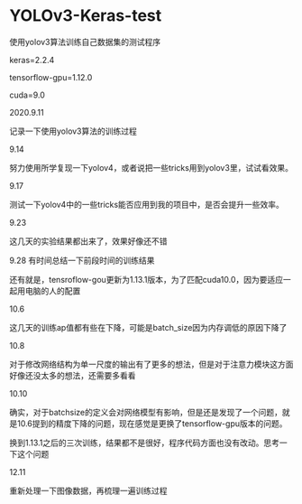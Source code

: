 # YOLOv3-Keras-test

使用yolov3算法训练自己数据集的测试程序

keras=2.2.4

tensorflow-gpu=1.12.0

cuda=9.0

2020.9.11

记录一下使用yolov3算法的训练过程

9.14

努力使用所学复现一下yolov4，或者说把一些tricks用到yolov3里，试试看效果。


9.17

测试一下yolov4中的一些tricks能否应用到我的项目中，是否会提升一些效率。


9.23

这几天的实验结果都出来了，效果好像还不错

9.28
有时间总结一下前段时间的训练结果

还有就是，tensroflow-gou更新为1.13.1版本，为了匹配cuda10.0，因为要适应一起用电脑的人的配置

10.6

这几天的训练ap值都有些在下降，可能是batch_size因为内存调低的原因下降了

10.8

对于修改网络结构为单一尺度的输出有了更多的想法，但是对于注意力模块这方面好像还没太多的想法，还需要多看看

10.10

确实，对于batchsize的定义会对网络模型有影响，但是还是发现了一个问题，就是10.6提到的精度下降的问题，现在感觉是更换了tensorflow-gpu版本的问题。

换到1.13.1之后的三次训练，结果都不是很好，程序代码方面也没有改动。思考一下这个问题

12.11

重新处理一下图像数据，再梳理一遍训练过程
